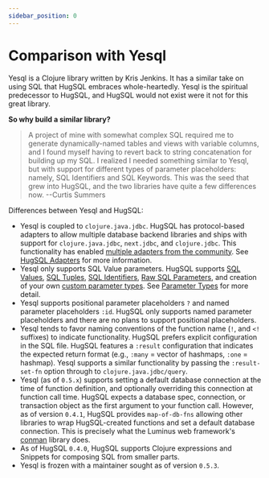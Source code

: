 ```yaml
---
sidebar_position: 0
---
```


# Comparison with Yesql

Yesql is a Clojure library written by Kris Jenkins. It has a similar take on using SQL that HugSQL embraces whole-heartedly. Yesql is the spiritual predecessor to HugSQL, and HugSQL would not exist were it not for this great library.

**So why build a similar library?**

> A project of mine with somewhat complex SQL required me to generate dynamically-named tables and views with variable columns, and I found myself having to revert back to string concatenation for building up my SQL. I realized I needed something similar to Yesql, but with support for different types of parameter placeholders: namely, SQL Identifiers and SQL Keywords. This was the seed that grew into HugSQL, and the two libraries have quite a few differences now. --Curtis Summers

Differences between Yesql and HugSQL:

- Yesql is coupled to `clojure.java.jdbc`. HugSQL has protocol-based adapters to allow multiple database backend libraries and ships with support for `clojure.java.jdbc`, `next.jdbc`, and `clojure.jdbc`. This functionality has enabled [multiple adapters from the community](/hugsql-adapters/community-adapters). See [HugSQL Adapters](/hugsql-adapters) for more information.
- Yesql only supports SQL Value parameters. HugSQL supports [SQL Values](/hugsql-in-detail/parameter-types/sql-value-parameters), [SQL Tuples](/hugsql-in-detail/parameter-types/sql-tuple-parameters), [SQL Identifiers](/hugsql-in-detail/parameter-types/sql-identifier-parameters), [Raw SQL Parameters](/hugsql-in-detail/parameter-types/sql-raw-parameters), and creation of your own [custom parameter types](/hugsql-in-detail/parameter-types/custom-parameter-types). See [Parameter Types](/hugsql-in-detail/parameter-types/) for more detail.
- Yesql supports positional parameter placeholders `?` and named parameter placeholders `:id`. HugSQL only supports named parameter placeholders and there are no plans to support positional placeholders.
- Yesql tends to favor naming conventions of the function name (`!`, and `<!` suffixes) to indicate functionality. HugSQL prefers explicit configuration in the SQL file.
HugSQL features a `:result` configuration that indicates the expected return format (e.g., `:many` = vector of hashmaps, `:one` = hashmap). Yesql supports a similar functionality by passing the `:result-set-fn` option through to `clojure.java.jdbc/query`.
- Yesql (as of `0.5.x`) supports setting a default database connection at the time of function definition, and optionally overriding this connection at function call time. HugSQL expects a database spec, connection, or transaction object as the first argument to your function call. However, as of version `0.4.1`, HugSQL provides `map-of-db-fns` allowing other libraries to wrap HugSQL-created functions and set a default database connection. This is precisely what the Luminus web framework's [conman](https://github.com/luminus-framework/conman) library does.
- As of HugSQL `0.4.0`, HugSQL supports Clojure expressions and Snippets for composing SQL from smaller parts.
- Yesql is frozen with a maintainer sought as of version `0.5.3`.
